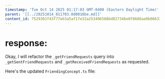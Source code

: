 ```yaml
---
timestamp: 'Tue Oct 14 2025 01:17:03 GMT-0400 (Eastern Daylight Time)'
parent: '[[../20251014_011703.0d8018be.md]]'
content_id: 7529301f43f77eb3a5af17e32a253496568bd027346e0f8686ae0b06633c4089
---
```


# response:

Okay, I will refactor the `_getFriendRequests` query into `_getSentFriendRequests` and `_getReceivedFriendRequests` as requested.

Here's the updated `FriendingConcept.ts` file:
